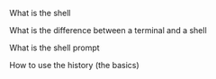 
What is the shell

What is the difference between a terminal and a shell

What is the shell prompt

How to use the history (the basics)
